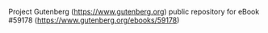 Project Gutenberg (https://www.gutenberg.org) public repository for
eBook #59178 (https://www.gutenberg.org/ebooks/59178)
